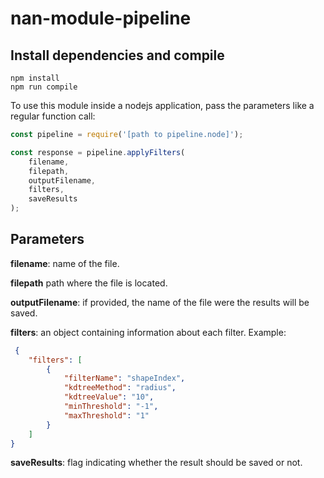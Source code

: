 # nan-module-pipeline

## Install dependencies and compile

```
npm install
npm run compile
```

To use this module inside a nodejs application, pass the parameters like a regular function call:

```js
const pipeline = require('[path to pipeline.node]');

const response = pipeline.applyFilters(
    filename,
    filepath,
    outputFilename,
    filters,
    saveResults
);
```

## Parameters

**filename**: name of the file.

****filepath**** path where the file is located.

****outputFilename****: if provided, the name of the file were the results will be saved.

****filters****: an object containing information about each filter. Example:

```json
 {
    "filters": [
        {
            "filterName": "shapeIndex",
            "kdtreeMethod": "radius",
            "kdtreeValue": "10",
            "minThreshold": "-1",
            "maxThreshold": "1"
        }
    ]
}
```

**saveResults**: flag indicating whether the result should be saved or not.
